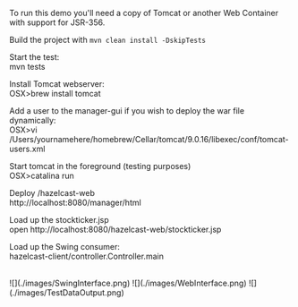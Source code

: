 
To run this demo you'll need a copy of Tomcat or another Web Container with support for JSR-356.

Build the project with `mvn clean install -DskipTests`<br/>

Start the test:<br/>
mvn tests<br/>

Install Tomcat webserver:<br/>
OSX>brew install tomcat<br/>

Add a user to the manager-gui if you wish to deploy the war file dynamically:<br/>
OSX>vi /Users/yournamehere/homebrew/Cellar/tomcat/9.0.16/libexec/conf/tomcat-users.xml<br/>

Start tomcat in the foreground (testing purposes)<br/>
OSX>catalina run<br/>

Deploy /hazelcast-web<br/>
http://localhost:8080/manager/html<br/>

Load up the stockticker.jsp<br/>
open http://localhost:8080/hazelcast-web/stockticker.jsp<br/>

Load up the Swing consumer:<br/>
hazelcast-client/controller.Controller.main<br/>

<br/>
![](./images/SwingInterface.png)
![](./images/WebInterface.png)
![](./images/TestDataOutput.png)
<br/>

